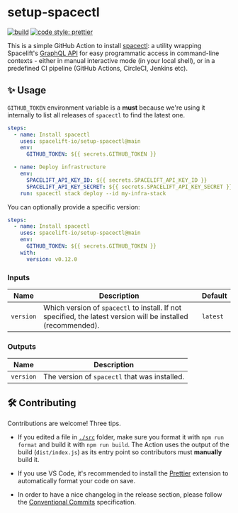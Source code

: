 # setup-spacectl

[![build](https://github.com/spacelift-io/setup-spacectl/actions/workflows/test.yml/badge.svg)](https://github.com/spacelift-io/setup-spacectl/actions/workflows/test.yml) [![code style: prettier](https://img.shields.io/badge/code_style-prettier-ff69b4.svg?style=flat-square)](https://github.com/prettier/prettier)

This is a simple GitHub Action to install [spacectl](https://github.com/spacelift-io/spacectl): a utility wrapping Spacelift's [GraphQL API](https://docs.spacelift.io/integrations/api) for easy programmatic access in command-line contexts - either in manual interactive mode (in your local shell), or in a predefined CI pipeline (GitHub Actions, CircleCI, Jenkins etc).

## ✨ Usage

`GITHUB_TOKEN` environment variable is a **must** because we're using it internally to list all releases of `spacectl` to find the latest one.

```yaml
steps:
  - name: Install spacectl
    uses: spacelift-io/setup-spacectl@main
    env:
      GITHUB_TOKEN: ${{ secrets.GITHUB_TOKEN }}

  - name: Deploy infrastructure
    env:
      SPACELIFT_API_KEY_ID: ${{ secrets.SPACELIFT_API_KEY_ID }}
      SPACELIFT_API_KEY_SECRET: ${{ secrets.SPACELIFT_API_KEY_SECRET }}
    run: spacectl stack deploy --id my-infra-stack
```

You can optionally provide a specific version:

```yaml
steps:
  - name: Install spacectl
    uses: spacelift-io/setup-spacectl@main
    env:
      GITHUB_TOKEN: ${{ secrets.GITHUB_TOKEN }}
    with:
      version: v0.12.0
```

### Inputs

| Name      | Description                                                                                                   | Default  |
| --------- | ------------------------------------------------------------------------------------------------------------- | -------- |
| `version` | Which version of `spacectl` to install. If not specified, the latest version will be installed (recommended). | `latest` |

### Outputs

| Name      | Description                                   |
| --------- | --------------------------------------------- |
| `version` | The version of `spacectl` that was installed. |

## 🛠 Contributing

Contributions are welcome! Three tips.

- If you edited a file in [`./src`](./src) folder, make sure you format it with `npm run format` and build it with `npm run build`. The Action uses the output of the build (`dist/index.js`) as its entry point so contributors must **manually** build it.

- If you use VS Code, it's recommended to install the [Prettier](https://marketplace.visualstudio.com/items?itemName=esbenp.prettier-vscode) extension to automatically format your code on save.

- In order to have a nice changelog in the release section, please follow the [Conventional Commits](https://www.conventionalcommits.org/) specification.
